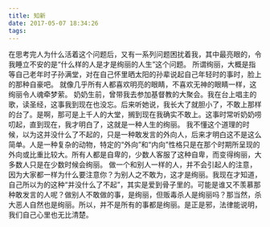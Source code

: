 ```yaml
---
title: 知新
date: 2017-05-07 18:34:26
tags:
---
```

在思考完人为什么活着这个问题后，又有一系列问题困扰着我，其中最亮眼的，令我睡立不安的是“什么样的人是才是绚丽的人生”这个问题。
所谓绚丽，大概是指等自己老年时子孙满堂，对在自己怀里晒太阳的孙辈说起自己年轻时的事时，脸上的那种自豪吧。
就像几乎所有人都喜欢明亮的眼睛，不喜欢无神的眼睛一样，这绚丽令人魂牵梦萦。
奶奶生前，曾带我去参加基督教的大聚会。我在台上唱主的歌，读圣经，这事我到现在也没忘。后来听她说，我长大了就胆小了，不敢上那样的台了。是啊，那可是上千人的大堂，搁到现在我确实不敢上。这事时常听奶奶唠叨起，直到现在，我才明白了，这就是一种人生的绚丽。
我不懂这个道理的时候，以为这并没什么了不起的，只是一种敢发言的外向人，后来才明白这不是这么简单。人是一种复杂的动物，特定的“外向”和“内向”性格只是在那个时期所呈现的外向或比重比较大。所有人都是自卑的，少数人客服了这种自卑，而变得绚丽，大多数人只是在少数时候会绚丽。
做一个和别人一样的人，并不会引起人的注意，因为大家都一样为什么要注意你？为别人之不敢为，这才是绚丽。我现在才知道，自己所以为的这种“并没什么了不起”，其实是爱到骨子里的。可能是谁又不羡慕那种敢发言的人呢？做别人不敢做的事，是绚丽，但贩毒杀人是绚丽吗？那当然，杀大恶人自然也是绚丽。所以，并不是所有的事都是绚丽。是正是邪，法律能说明，我们自己心里也无比清楚。
